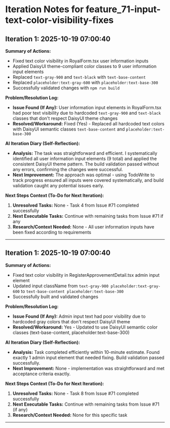 # Iteration Notes for feature_71-input-text-color-visibility-fixes

## Iteration 1: 2025-10-19 07:00:40

**Summary of Actions:**
* Fixed text color visibility in RoyalForm.tsx user information inputs
* Applied DaisyUI theme-compliant color classes to 9 user information input elements
* Replaced `text-gray-900` and `text-black` with `text-base-content`
* Replaced `placeholder:text-gray-600` with `placeholder:text-base-300`
* Successfully validated changes with `npm run build`

**Problem/Resolution Log:**
* **Issue Found (If Any):** User information input elements in RoyalForm.tsx had poor text visibility due to hardcoded `text-gray-900` and `text-black` classes that don't respect DaisyUI theme changes
* **Resolved/Workaround:** Fixed (Yes) - Replaced all hardcoded text colors with DaisyUI semantic classes `text-base-content` and `placeholder:text-base-300`

**AI Iteration Diary (Self-Reflection):**
* **Analysis:** The task was straightforward and efficient. I systematically identified all user information input elements (9 total) and applied the consistent DaisyUI theme pattern. The build validation passed without any errors, confirming the changes were successful.
* **Next Improvement:** The approach was optimal - using TodoWrite to track progress ensured all inputs were covered systematically, and build validation caught any potential issues early.

**Next Steps Context (To-Do for Next Iteration):**
1. **Unresolved Tasks:** None - Task 4 from Issue #71 completed successfully
2. **Next Executable Tasks:** Continue with remaining tasks from Issue #71 if any
3. **Research/Context Needed:** None - All user information inputs have been fixed according to requirements

---

## Iteration 1: 2025-10-19 07:00:40

**Summary of Actions:**
* Fixed text color visibility in RegisterApprovementDetail.tsx admin input element
* Updated input className from `text-gray-900 placeholder:text-gray-600` to `text-base-content placeholder:text-base-300`
* Successfully built and validated changes

**Problem/Resolution Log:**
* **Issue Found (If Any):** Admin input text had poor visibility due to hardcoded gray colors that don't respect DaisyUI theme
* **Resolved/Workaround:** Yes - Updated to use DaisyUI semantic color classes (text-base-content, placeholder:text-base-300)

**AI Iteration Diary (Self-Reflection):**
* **Analysis:** Task completed efficiently within 10-minute estimate. Found exactly 1 admin input element that needed fixing. Build validation passed successfully.
* **Next Improvement:** None - implementation was straightforward and met acceptance criteria exactly.

**Next Steps Context (To-Do for Next Iteration):**
1. **Unresolved Tasks:** None - Task 8 from Issue #71 completed successfully
2. **Next Executable Tasks:** Continue with remaining tasks from Issue #71 (if any)
3. **Research/Context Needed:** None for this specific task

---